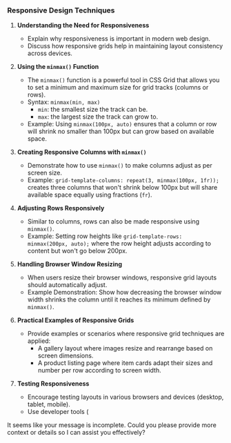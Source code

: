 
### Responsive Design Techniques

1. **Understanding the Need for Responsiveness**
   - Explain why responsiveness is important in modern web design.
   - Discuss how responsive grids help in maintaining layout consistency across devices.

2. **Using the `minmax()` Function**
   - The `minmax()` function is a powerful tool in CSS Grid that allows you to set a minimum and maximum size for grid tracks (columns or rows).
   - Syntax: `minmax(min, max)`
     - `min`: the smallest size the track can be.
     - `max`: the largest size the track can grow to.
   - Example: Using `minmax(100px, auto)` ensures that a column or row will shrink no smaller than 100px but can grow based on available space.

3. **Creating Responsive Columns with `minmax()`**
   - Demonstrate how to use `minmax()` to make columns adjust as per screen size.
   - Example: `grid-template-columns: repeat(3, minmax(100px, 1fr));` creates three columns that won't shrink below 100px but will share available space equally using fractions (`fr`).

4. **Adjusting Rows Responsively**
   - Similar to columns, rows can also be made responsive using `minmax()`.
   - Example: Setting row heights like `grid-template-rows: minmax(200px, auto);` where the row height adjusts according to content but won't go below 200px.

5. **Handling Browser Window Resizing**
   - When users resize their browser windows, responsive grid layouts should automatically adjust.
   - Example Demonstration: Show how decreasing the browser window width shrinks the column until it reaches its minimum defined by `minmax()`.

6. **Practical Examples of Responsive Grids**
   - Provide examples or scenarios where responsive grid techniques are applied:
     - A gallery layout where images resize and rearrange based on screen dimensions.
     - A product listing page where item cards adapt their sizes and number per row according to screen width.

7. **Testing Responsiveness**
   - Encourage testing layouts in various browsers and devices (desktop, tablet, mobile).
   - Use developer tools (

 It seems like your message is incomplete. Could you please provide more context or details so I can assist you effectively?